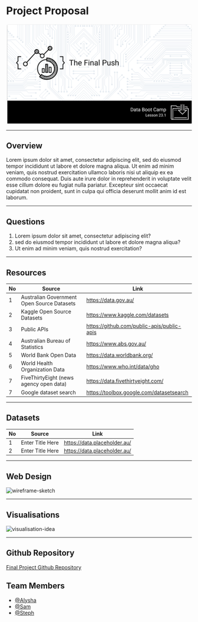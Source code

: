 # Project Proposal

![05_finalprojectproposal](https://github.com/alysnow/Final-Project/blob/main/Images/05_finalprojectproposal.PNG)

- - -

## Overview

Lorem ipsum dolor sit amet, consectetur adipiscing elit, sed do eiusmod tempor incididunt ut labore et dolore magna aliqua. Ut enim ad minim veniam, quis nostrud exercitation ullamco laboris nisi ut aliquip ex ea commodo consequat. Duis aute irure dolor in reprehenderit in voluptate velit esse cillum dolore eu fugiat nulla pariatur. Excepteur sint occaecat cupidatat non proident, sunt in culpa qui officia deserunt mollit anim id est laborum.

- - -

## Questions 

1. Lorem ipsum dolor sit amet, consectetur adipiscing elit? 
2. sed do eiusmod tempor incididunt ut labore et dolore magna aliqua? 
3. Ut enim ad minim veniam, quis nostrud exercitation?

- - -

## Resources

|No|Source|Link|
|-|-|-|
|1|Australian Government Open Source Datasets |https://data.gov.au/|
|2|Kaggle Open Source Datasets |https://www.kaggle.com/datasets|
|3|Public APIs |https://github.com/public-apis/public-apis|
|4|Australian Bureau of Statistics |https://www.abs.gov.au/|
|5|World Bank Open Data |https://data.worldbank.org/|
|6|World Health Organization Data |https://www.who.int/data/gho|
|7|FiveThirtyEight (news agency open data) |https://data.fivethirtyeight.com/|
|7|Google dataset search |https://toolbox.google.com/datasetsearch|

- - -

## Datasets

|No|Source|Link|
|-|-|-|
|1|Enter Title Here|https://data.placeholder.au/|
|2|Enter Title Here|https://data.placeholder.au/|

- - -

## Web Design

![wireframe-sketch](Images/xxx.png)

- - -

## Visualisations

![visualisation-idea](Images/xxx.png)

- - -

## Github Repository

[Final Project Github Repository](https://github.com/alysnow/Final-Project) 


## Team Members

- [@Alysha](https://github.com/alysnow)
- [@Sam](https://github.com/SamanthaVanWyngaarden)
- [@Steph](https://github.com/sSalvs)
